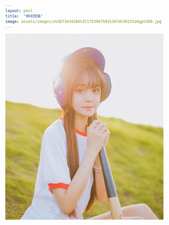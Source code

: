 ```yaml
---
layout: post
title:  "棒球图集"
image: assets/images/u%3D73434284%2C1753967501%26fm%3D15%26gp%3D0.jpg
---
```


![301](../assets/images/u%3D2834836192%2C2071580983%26fm%3D26%26gp%3D0.jpg)
